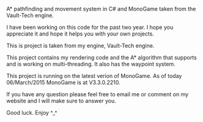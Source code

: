 A* pathfinding and movement system in C# and MonoGame taken from the Vault-Tech engine.

I have been working on this code for the past two year. I hope you appreciate it and hope it helps you with your own projects.

This is project is taken from my engine, Vault-Tech engine.

This project contains my rendering code and the A* algorithm that supports and is working on multi-threading. It also has the waypoint system.

This project is running on the latest verion of MonoGame. As of today 06/March/2015 MonoGame is at V3.3.0.2210.

If you have any question please feel free to email me or comment on my website and I will make sure to answer you.

Good luck. Enjoy ^_^

